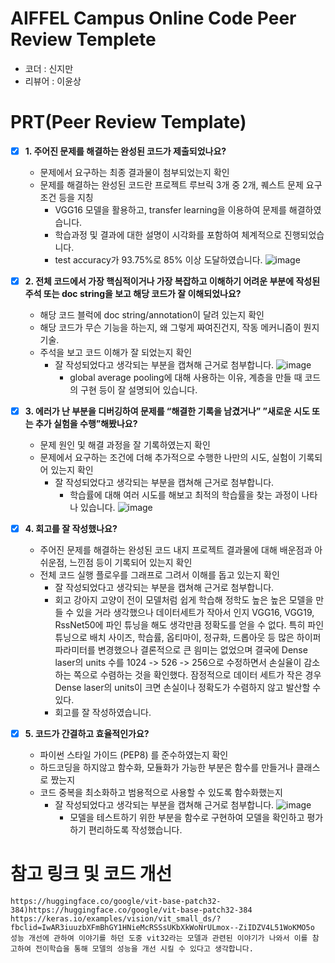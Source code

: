 # AIFFEL Campus Online Code Peer Review Templete
- 코더 : 신지만
- 리뷰어 : 이윤상


# PRT(Peer Review Template)
- [X]  **1. 주어진 문제를 해결하는 완성된 코드가 제출되었나요?**
    - 문제에서 요구하는 최종 결과물이 첨부되었는지 확인
    - 문제를 해결하는 완성된 코드란 프로젝트 루브릭 3개 중 2개, 
    퀘스트 문제 요구조건 등을 지칭
        - VGG16 모델을 활용하고, transfer learning을 이용하여 문제를 해결하였습니다.
        - 학습과정 및 결과에 대한 설명이 시각화를 포함하여 체계적으로 진행되었습니다.
        - test accuracy가 93.75%로 85% 이상 도달하였습니다.
         ![image](https://github.com/lys678/AIFFEL_Online_Quest/assets/137245511/f297a9d1-3597-449b-996f-6c04ebc2a729)
    
- [X]  **2. 전체 코드에서 가장 핵심적이거나 가장 복잡하고 이해하기 어려운 부분에 작성된 
주석 또는 doc string을 보고 해당 코드가 잘 이해되었나요?**
    - 해당 코드 블럭에 doc string/annotation이 달려 있는지 확인
    - 해당 코드가 무슨 기능을 하는지, 왜 그렇게 짜여진건지, 작동 메커니즘이 뭔지 기술.
    - 주석을 보고 코드 이해가 잘 되었는지 확인
        - 잘 작성되었다고 생각되는 부분을 캡쳐해 근거로 첨부합니다.
           ![image](https://github.com/lys678/AIFFEL_Online_Quest/assets/137245511/700fd34d-8d37-464d-95e5-e061fd7fb609)
          - global average pooling에 대해 사용하는 이유, 계층을 만들 때 코드의 구현 등이 잘 설명되어 있습니다.

        
- [X]  **3. 에러가 난 부분을 디버깅하여 문제를 “해결한 기록을 남겼거나” 
”새로운 시도 또는 추가 실험을 수행”해봤나요?**
    - 문제 원인 및 해결 과정을 잘 기록하였는지 확인
    - 문제에서 요구하는 조건에 더해 추가적으로 수행한 나만의 시도, 
    실험이 기록되어 있는지 확인
        - 잘 작성되었다고 생각되는 부분을 캡쳐해 근거로 첨부합니다.
          - 학습률에 대해 여러 시도를 해보고 최적의 학습률을 찾는 과정이 나타나 있습니다.
          ![image](https://github.com/lys678/AIFFEL_Online_Quest/assets/137245511/09c98b4c-bc91-4a0b-adfd-d7e413801a7c)

        
- [X]  **4. 회고를 잘 작성했나요?**
    - 주어진 문제를 해결하는 완성된 코드 내지 프로젝트 결과물에 대해
    배운점과 아쉬운점, 느낀점 등이 기록되어 있는지 확인
    - 전체 코드 실행 플로우를 그래프로 그려서 이해를 돕고 있는지 확인
        - 잘 작성되었다고 생각되는 부분을 캡쳐해 근거로 첨부합니다.
        - 회고
             강아지 고양이 전이 모델처럼 쉽게 학습해 정학도 높은 높은 모델을 만들 수 있을 거라 생각했으나
             데이터세트가 작아서 인지 VGG16, VGG19, RssNet50에 파인 튜닝을 해도 생각만큼 정확도를 얻을 수 없다.
             특히 파인 튜닝으로 배치 사이즈, 학습률, 옵티마이, 정규화, 드롭아웃 등 많은 하이퍼파라미터를 변경했으나 결론적으로 큰 읨미는 없었으며
             결국에 Dense laser의 units 수를 1024 -> 526 -> 256으로 수정하면서 손실율이 감소하는 쪽으로 수렴하는 것을 확인했다.
             잠정적으로 데이터 세트가 작은 경우 Dense laser의 units이 크면 손실이나 정확도가 수렴하지 않고 발산할 수 있다.
        - 회고를 잘 작성하였습니다.
- [X]  **5. 코드가 간결하고 효율적인가요?**
    - 파이썬 스타일 가이드 (PEP8) 를 준수하였는지 확인
    - 하드코딩을 하지않고 함수화, 모듈화가 가능한 부분은 함수를 만들거나 클래스로 짰는지
    - 코드 중복을 최소화하고 범용적으로 사용할 수 있도록 함수화했는지
        - 잘 작성되었다고 생각되는 부분을 캡쳐해 근거로 첨부합니다.
          ![image](https://github.com/lys678/AIFFEL_Online_Quest/assets/137245511/695a1979-f05a-414c-aae5-ee98df1255e9)
          - 모델을 테스트하기 위한 부분을 함수로 구현하여 모델을 확인하고 평가하기 편리하도록 작성했습니다.



# 참고 링크 및 코드 개선
```
https://huggingface.co/google/vit-base-patch32-384)https://huggingface.co/google/vit-base-patch32-384
https://keras.io/examples/vision/vit_small_ds/?fbclid=IwAR3iuuzbXFmBhGY1HNieMcRSSsUKbXkWoNrULmox--ZiIDZV4L51WoKMO5o
성능 개선에 관하여 이야기를 하던 도중 vit32라는 모델과 관련된 이야기가 나와서 이를 참고하여 전이학습을 통해 모델의 성능을 개선 시킬 수 있다고 생각합니다.
```
